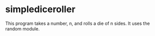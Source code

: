 # simplediceroller
This program takes a number, n, and rolls a die of n sides. It uses the random module.
